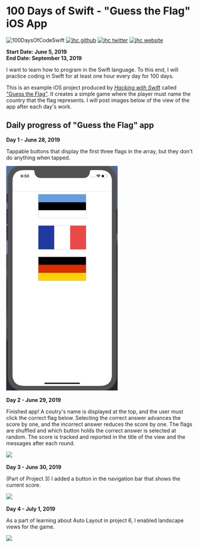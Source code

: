 # 100 Days of Swift - "Guess the Flag" iOS App

![100DaysOfCodeSwift](https://img.shields.io/badge/100DaysOfCode-Swift-FA7343.svg?style=flat&logo=swift)
[![jhc github](https://img.shields.io/badge/GitHub-jhrcook-lightgrey.svg?style=flat&logo=github)](https://github.com/jhrcook)
[![jhc twitter](https://img.shields.io/badge/Twitter-JoshDoesaThing-00aced.svg?style=flat&logo=twitter)](https://twitter.com/JoshDoesa)
[![jhc website](https://img.shields.io/badge/Website-JoshDoesaThing-5087B2.svg?style=flat&logo=telegram)](https://www.joshdoesathing.com)

**Start Date: June 5, 2019  
End Date: September 13, 2019**

I want to learn how to program in the Swift language. To this end, I will practice coding in Swift for at least one hour every day for 100 days.

This is an example iOS project produced by [*Hacking with Swift*](https://www.hackingwithswift.com/read) called ["Guess the Flag"](https://www.hackingwithswift.com/read/1/overview). It creates a simple game where the player must name the country that the flag represents. I will post images below of the view of the app after each day's work.

## Daily progress of "Guess the Flag" app

**Day 1 - June 28, 2019**

Tappable buttons that display the first three flags in the array, but they don't do anything when tapped.

<img src="progress_screenshots/Jun-28-2019 21-51-12.gif" width="300"/>

**Day 2 - June 29, 2019**

Finished app! A coutry's name is displayed at the top, and the user must click the correct flag below. Selecting the correct answer advances the score by one, and the incorrect answer reduces the score by one. The flags are shuffled and which button holds the correct answer is selected at random. The score is tracked and reported in the title of the view and the messages after each round.

<img src="progress_screenshots/Jun-29-2019 07-29-26.gif" width="300"/>

**Day 3 - June 30, 2019**

(Part of Project 3) I added a button in the navigation bar that shows the current score.

<img src="progress_screenshots/Jun-30-2019 09-16-29.gif" width="300"/>

**Day 4 - July 1, 2019**

As a part of learning about Auto Layout in project 6, I enabled landscape views for the game.

<img src="progress_screenshots/Jul-01-2019 16-55-22.gif" width="300"/>